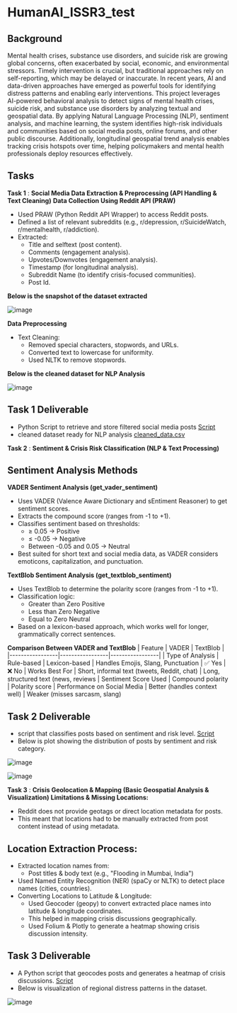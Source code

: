 # HumanAI_ISSR3_test

## Background
Mental health crises, substance use disorders, and suicide risk are growing global concerns, often exacerbated by social, economic, and environmental stressors. Timely intervention is crucial, but traditional approaches rely on self-reporting, which may be delayed or inaccurate. In recent years, AI and data-driven approaches have emerged as powerful tools for identifying distress patterns and enabling early interventions.
This project leverages AI-powered behavioral analysis to detect signs of mental health crises, suicide risk, and substance use disorders by analyzing textual and geospatial data. By applying Natural Language Processing (NLP), sentiment analysis, and machine learning, the system identifies high-risk individuals and communities based on social media posts, online forums, and other public discourse. Additionally, longitudinal geospatial trend analysis enables tracking crisis hotspots over time, helping policymakers and mental health professionals deploy resources effectively.

## Tasks
**Task 1** : **Social Media Data Extraction & Preprocessing (API Handling & Text Cleaning)**
**Data Collection Using Reddit API (PRAW)**
- Used PRAW (Python Reddit API Wrapper) to access Reddit posts.
- Defined a list of relevant subreddits (e.g., r/depression, r/SuicideWatch, r/mentalhealth, r/addiction).
- Extracted:
  - Title and selftext (post content).
  - Comments (engagement analysis).
  - Upvotes/Downvotes (engagement analysis).
  - Timestamp (for longitudinal analysis).
  - Subreddit Name (to identify crisis-focused communities).
  - Post Id.

**Below is the snapshot of the dataset extracted**
    
![image](https://github.com/user-attachments/assets/605f6565-33cb-4bfc-baff-9b542dae8a8e)

**Data Preprocessing**
- Text Cleaning:
  - Removed special characters, stopwords, and URLs.
  - Converted text to lowercase for uniformity.
  - Used NLTK to remove stopwords.
    
**Below is the cleaned dataset for NLP Analysis**

![image](https://github.com/user-attachments/assets/cfd86f5d-6bb3-41d7-a0d5-86d241eeafe5)

## **Task 1 Deliverable**
- Python Script to retrieve and store filtered social media posts [Script](https://github.com/2002hk/HumanAI_ISSR3_test/blob/main/Reddit_data.ipynb)
- cleaned dataset ready for NLP analysis [cleaned_data.csv](https://github.com/2002hk/HumanAI_ISSR3_test/blob/main/reddit_cleaned_data%20(1).csv)

**Task 2** : **Sentiment & Crisis Risk Classification (NLP & Text Processing)**
## Sentiment Analysis Methods
**VADER Sentiment Analysis (get_vader_sentiment)**
- Uses VADER (Valence Aware Dictionary and sEntiment Reasoner) to get sentiment scores.
- Extracts the compound score (ranges from -1 to +1).
- Classifies sentiment based on thresholds:
  - ≥ 0.05 → Positive
  - ≤ -0.05 → Negative
  - Between -0.05 and 0.05 → Neutral
- Best suited for short text and social media data, as VADER considers emoticons, capitalization, and punctuation.

**TextBlob Sentiment Analysis (get_textblob_sentiment)**
- Uses TextBlob to determine the polarity score (ranges from -1 to +1).
- Classification logic:
  - Greater than Zero  Positive
  - Less than Zero Negative
  - Equal to Zero Neutral
- Based on a lexicon-based approach, which works well for longer, grammatically correct sentences.

**Comparison Between VADER and TextBlob**
| Feature | VADER | TextBlob | 
|-----------------|-----------------|-----------------|
| Type of Analysis  | Rule-based  | Lexicon-based
| Handles Emojis, Slang, Punctuation  | ✅ Yes  | ❌ No
| Works Best For  | Short, informal text (tweets, Reddit, chat)  | Long, structured text (news, reviews
| Sentiment Score Used  | Compound polarity  | Polarity score
| Performance on Social Media  | Better (handles context well)  | Weaker (misses sarcasm, slang)

## **Task 2 Deliverable**
- script that classifies posts based on sentiment and risk level. [Script](https://github.com/2002hk/HumanAI_ISSR3_test/blob/main/sentiment_classification_of_reddit_data.ipynb)
- Below is plot showing the distribution of posts by sentiment and risk category.
  
![image](https://github.com/user-attachments/assets/2b42eb75-ffff-47bd-a162-68303513c6e9)


![image](https://github.com/user-attachments/assets/6dad79ca-c9ed-40d7-b139-9d607aad1bc7)

**Task 3** : **Crisis Geolocation & Mapping (Basic Geospatial Analysis & Visualization)**
**Limitations & Missing Locations:**
- Reddit does not provide geotags or direct location metadata for posts.
- This meant that locations had to be manually extracted from post content instead of using metadata.

## Location Extraction Process:
- Extracted location names from:
  - Post titles & body text (e.g., "Flooding in Mumbai, India")
- Used Named Entity Recognition (NER) (spaCy or NLTK) to detect place names (cities, countries).
- Converting Locations to Latitude & Longitude:
  - Used Geocoder (geopy) to convert extracted place names into latitude & longitude coordinates.
  - This helped in mapping crisis discussions geographically.
  - Used Folium & Plotly to generate a heatmap showing crisis discussion intensity.

## **Task 3 Deliverable**
- A Python script that geocodes posts and generates a heatmap of crisis discussions. [Script](https://github.com/2002hk/HumanAI_ISSR3_test/blob/main/sentiment_classification_of_reddit_data.ipynb)
- Below is visualization of regional distress patterns in the dataset.

![image](https://github.com/user-attachments/assets/886ad2a4-a483-4d6e-928b-2bce88658ad3)
